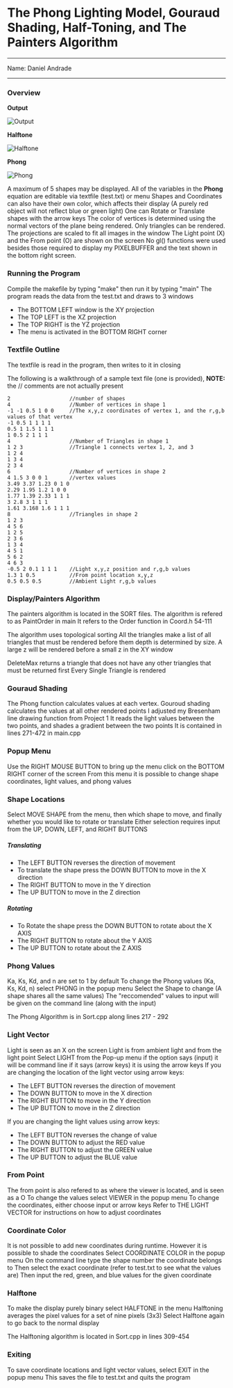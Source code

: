 # The Phong Lighting Model, Gouraud Shading, Half-Toning, and The Painters Algorithm

---

Name: Daniel Andrade 

---

### Overview

**Output**

![Output](imgs/Proj3(3).png)

**Halftone**

![Halftone](imgs/Proj3(Halftone).png)

**Phong**

![Phong](imgs/Proj3(Phong).png)

A maximum of 5 shapes may be displayed. All of the variables in the **Phong** equation are editable via textfile (test.txt) or menu
Shapes and Coordinates can also have their own color, which affects their display (A purely red object will not reflect blue or green light)
One can Rotate or Translate shapes with the arrow keys
The color of vertices is determined using the normal vectors of the plane being rendered.
Only triangles can be rendered.
The projections are scaled to fit all images in the window
The Light point (X) and the From point (O) are shown on the screen
No gl() functions were used besides those required to display my PIXELBUFFER and the text shown in the bottom right screen.

### Running the Program

Compile the makefile by typing "make" then run it by typing "main"
The program reads the data from the test.txt and draws to 3 windows

- The BOTTOM LEFT window is the XY projection
- The TOP LEFT is the XZ projection
- The TOP RIGHT is the YZ projection
- The menu is activated in the BOTTOM RIGHT corner

### Textfile Outline

The textfile is read in the program, then writes to it in closing


The following is a walkthrough of a sample text file (one is provided), **NOTE:** the // comments are not actually present

```
2                   //number of shapes
4                   //Number of vertices in shape 1
-1 -1 0.5 1 0 0     //The x,y,z coordinates of vertex 1, and the r,g,b values of that vertex
-1 0.5 1 1 1 1
0.5 1 1.5 1 1 1
1 0.5 2 1 1 1
4                   //Number of Triangles in shape 1
1 2 3               //Triangle 1 connects vertex 1, 2, and 3
1 2 4
1 3 4
2 3 4
6                   //Number of vertices in shape 2
4 1.5 3 0 0 1       //vertex values
3.49 3.37 1.23 0 1 0
2.29 1.95 1.2 1 0 0
1.77 1.39 2.33 1 1 1
3 2.8 3 1 1 1
1.61 3.168 1.6 1 1 1
8                   //Triangles in shape 2
1 2 3
4 5 6
1 2 5
2 3 6
1 3 4
4 5 1
5 6 2
4 6 3
-0.5 2 0.1 1 1 1    //Light x,y,z position and r,g,b values
1.3 1 0.5           //From point location x,y,z
0.5 0.5 0.5         //Ambient Light r,g,b values
```


### Display/Painters Algorithm

The painters algorithm is located in the SORT files.
The algorithm is refered to as PaintOrder in main
It refers to the Order function in Coord.h 54-111

The algorithm uses topological sorting
All the triangles make a list of all triangles that must be rendered before them
depth is determined by size. A large z will be rendered before a small z in the XY window

DeleteMax returns a triangle that does not have any other triangles that must be returned first
Every Single Triangle is rendered

### Gouraud Shading

The Phong function calculates values at each vertex. Gouroud shading calculates the values at all other rendered points
I adjusted my Bresenham line drawing function from Project 1
It reads the light values between the two points, and shades a gradient between the two points
It is contained in lines 271-472 in main.cpp


### Popup Menu

Use the RIGHT MOUSE BUTTON to bring up the menu
click on the BOTTOM RIGHT corner of the screen
From this menu it is possible to change shape coordinates, light values, and phong values


### Shape Locations

Select MOVE SHAPE from the menu, then which shape to move, and finally whether you would like to rotate or translate
Either selection requires input from the UP, DOWN, LEFT, and RIGHT BUTTONS

##### Translating

- The LEFT BUTTON reverses the direction of movement
- To translate the shape press the DOWN BUTTON to move in the X direction
- The RIGHT BUTTON to move in the Y direction
- The UP BUTTON to move in the Z direction
	
##### Rotating

- To Rotate the shape press the DOWN BUTTON to rotate about the X AXIS
- The RIGHT BUTTON to rotate about the Y AXIS
- The UP BUTTON to rotate about the Z AXIS

### Phong Values

Ka, Ks, Kd, and n are set to 1 by default
To change the Phong values (Ka, Ks, Kd, n) select PHONG in the popup menu
Select the Shape to change (A shape shares all the same values)
The "reccomended" values to input will be given on the command line (along with the input)

The Phong Algorithm is in Sort.cpp along lines 217 - 292

### Light Vector

Light is seen as an X on the screen
Light is from ambient light and from the light point
Select LIGHT from the Pop-up menu
if the option says (input) it will be command line
if it says (arrow keys) it is using the arrow keys
If you are changing the location of the light vector using arrow keys:
- The LEFT BUTTON reverses the direction of movement
- The DOWN BUTTON to move in the X direction
- The RIGHT BUTTON to move in the Y direction
- The UP BUTTON to move in the Z direction

If you are changing the light values using arrow keys:
- The LEFT BUTTON reverses the change of value
- The DOWN BUTTON to adjust the RED value
- The RIGHT BUTTON to adjust the GREEN value
- The UP BUTTON to adjust the BLUE value

### From Point

The from point is also refered to as where the viewer is located, and is seen as a O
To change the values select VIEWER in the popup menu
To change the coordinates, either choose input or arrow keys
Refer to THE LIGHT VECTOR for instructions on how to adjust coordinates

### Coordinate Color

It is not possible to add new coordinates during runtime. However it is possible to shade the coordinates
Select COORDINATE COLOR in the popup menu
On the command line type the shape number the coordinate belongs to
Then select the exact coordinate (refer to test.txt to see what the values are)
Then input the red, green, and blue values for the given coordinate

### Halftone

To make the display purely binary select HALFTONE in the menu
Halftoning averages the pixel values for a set of nine pixels (3x3)
Select Halftone again to go back to the normal display

The Halftoning algorithm is located in Sort.cpp in lines 309-454

### Exiting

To save coordinate locations and light vector values, select EXIT in the popup menu
This saves the file to test.txt and quits the program
